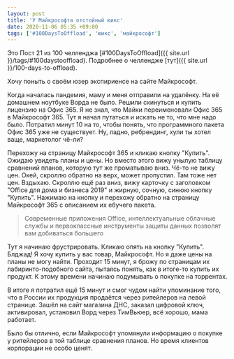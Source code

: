 ```yaml
---
layout: post
title: 'У Майкрософта отстойный юикс'
date: 2020-11-06 05:35 +09:00
tags: ['#100DaysToOffload', 'юикс', 'майкрософт']
---
```


Это Пост 21 из 100 челленджа [#100DaysToOffload]({{ site.url }}/tags/#100daystooffload). Подробнее о челлендже [тут]({{ site.url }}/100-days-to-offload).

Хочу поныть о своём юзер экспириенсе на сайте Майкрософт.

Когда началась пандемия, маму и меня отправили на удалёнку. На её домашнем ноутбуке Ворда не было. Решили скинуться и купить лицензию на Офис 365. Я не знал, что Майки переименовали Офис 365 в Майкрософт 365. Тут я начал путаться и искать не то, что мне надо было. Потратил минут 10 на то, чтобы понять, что программного пакета Офис 365 уже не существует. Ну, ладно, ребрендинг, хули ты хотел ваще, маркетолог чё-ли?

Перехожу на страницу Майкрософт 365 и кликаю кнопку "Купить". Ожидаю увидеть планы и цены. Но вместо этого вижу унылую таблицу сравнений планов, которую тут же проматываю вниз. Чё-то не вижу цен. Окей, скроллю обратно на верх, может пропустил. Там тоже нет цен. Вздыхаю. Скроллю ещё раз вниз, вижу карточку с заголовком "Office для дома и бизнеса 2019" и жирную, сочную, синюю кнопку "Купить". Нажимаю на кнопку и перехожу обратно на страницу Майкрософт 365 с описанием их ебучего пакета.

> Современные приложения Office, интеллектуальные облачные службы и первоклассные инструменты защиты данных позволят вам добиваться большего

Тут я начинаю фрустрировать. Кликаю опять на кнопку "Купить". Блджад! Я хочу купить у вас товар, Майкрософт. Но я даже цены на планы не могу найти. Проходит 15 минут, я брожу по страницам их лабиринто-подобного сайта, пытаясь понять, как в итоге-то купить их продукт. К этому времени начинаю подумывать о покупке на торрентах.

В итоге я потратил ещё 15 минут и смог чудом найти упоминание того, что в России их продукция продаётся через ритейлеров на левой странице. Зашёл на сайт магазина ДНС, заказал цифровой ключ, активировал, установил Ворд через ТимВьюер, всё хорошо, мама работает.

Было бы отлично, если Майкрософт упомянули информацию о покупке у ритейлеров в той таблице сравнения планов. Но время клиентов корпорации не особо ценят.
